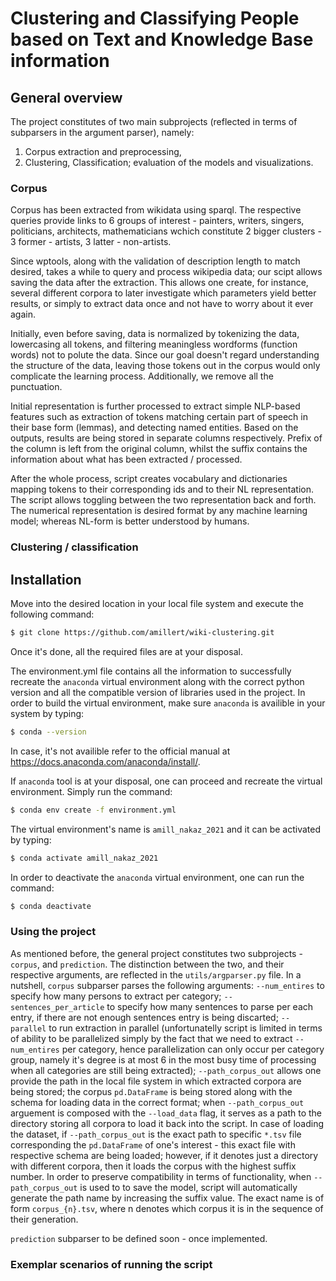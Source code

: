 # Clustering and Classifying People based on Text and Knowledge Base information

## General overview
The project constitutes of two main subprojects (reflected in terms of subparsers in the argument parser), namely:
1. Corpus extraction and preprocessing,
2. Clustering, Classification; evaluation of the models and visualizations.

### Corpus
Corpus has been extracted from wikidata using sparql. The respective queries provide links to 6 groups of interest - painters, writers, singers, politicians, architects, mathematicians wchich constitute 2 bigger clusters - 3 former - artists, 3 latter - non-artists.

Since wptools, along with the validation of description length to match desired, takes a while to query and process wikipedia data; our scipt allows saving the data after the extraction. This allows one create, for instance, several different corpora to later investigate which parameters yield better results, or simply to extract data once and not have to worry about it ever again.

Initially, even before saving, data is normalized by tokenizing the data, lowercasing all tokens, and filtering meaningless wordforms (function words) not to polute the data. Since our goal doesn't regard understanding the structure of the data, leaving those tokens out in the corpus would only complicate the learning process. Additionally, we remove all the punctuation.

Initial representation is further processed to extract simple NLP-based features such as extraction of tokens matching certain part of speech in their base form (lemmas), and detecting named entities. Based on the outputs, results are being stored in separate columns respectively. Prefix of the column is left from the original column, whilst the suffix contains the information about what has been extracted / processed.

After the whole process, script creates vocabulary and dictionaries mapping tokens to their corresponding ids and to their NL representation. The script allows toggling between the two representation back and forth. The numerical representation is desired format by any machine learning model; whereas NL-form is better understood by humans.

### Clustering / classification

## Installation
Move into the desired location in your local file system and execute the following command:
```bash
$ git clone https://github.com/amillert/wiki-clustering.git
```
Once it's done, all the required files are at your disposal.

The environment.yml file contains all the information to successfully recreate the `anaconda` virtual environment along with the correct python version and all the compatible version of libraries used in the project. In order to build the virtual environment, make sure `anaconda` is availible in your system by typing:
```bash
$ conda --version
```

In case, it's not availible refer to the official manual at https://docs.anaconda.com/anaconda/install/.

If `anaconda` tool is at your disposal, one can proceed and recreate the virtual environment. Simply run the command:
```bash
$ conda env create -f environment.yml
```

The virtual environment's name is `amill_nakaz_2021` and it can be activated by typing:
```bash
$ conda activate amill_nakaz_2021
```

In order to deactivate the `anaconda` virtual environment, one can run the command:
```bash
$ conda deactivate
```

### Using the project
As mentioned before, the general project constitutes two subprojects - `corpus`, and `prediction`. The distinction between the two, and their respective arguments, are reflected in the `utils/argparser.py` file. In a nutshell, `corpus` subparser parses the following arguments: `--num_entires` to specify how many persons to extract per category; `--sentences_per_article` to specify how many sentences to parse per each entry, if there are not enough sentences entry is being discarted; `--parallel` to run extraction in parallel (unfortunatelly script is limited in terms of ability to be parallelized simply by the fact that we need to extract `--num_entires` per category, hence parallelization can only occur per category group, namely it's degree is at most 6 in the most busy time of processing when all categories are still being extracted); `--path_corpus_out` allows one provide the path in the local file system in which extracted corpora are being stored; the corpus `pd.DataFrame` is being stored along with the schema for loading data in the correct format; when `--path_corpus_out` arguement is composed with the `--load_data` flag, it serves as a path to the directory storing all corpora to load it back into the script. In case of loading the dataset, if `--path_corpus_out` is the exact path to specific `*.tsv` file corresponding the  `pd.DataFrame` of one's interest - this exact file with respective schema are being loaded; however, if it denotes just a directory with different corpora, then it loads the corpus with the highest suffix number. In order to preserve compatibility in terms of functionality, when `--path_corpus_out` is used to to save the model, script will automatically generate the path name by increasing the suffix value. The exact name is of form `corpus_{n}.tsv`, where n denotes which corpus it is in the sequence of their generation.

`prediction` subparser to be defined soon - once implemented.

### Exemplar scenarios of running the script

